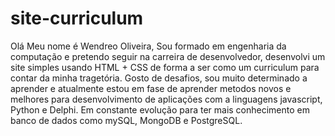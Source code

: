 # site-curriculum
Olá Meu nome é Wendreo Oliveira, Sou formado em engenharia da computação e pretendo seguir na carreira de desenvolvedor, desenvolvi um site simples usando HTML + CSS de forma a ser como um curriculum para contar da minha tragetória.
Gosto de desafios, sou muito determinado a aprender e atualmente estou em fase de aprender metodos novos e melhores para desenvolvimento de aplicações com a linguagens javascript, Python e Delphi.
Em constante evolução para ter mais conhecimento em banco de dados como mySQL, MongoDB e PostgreSQL.
